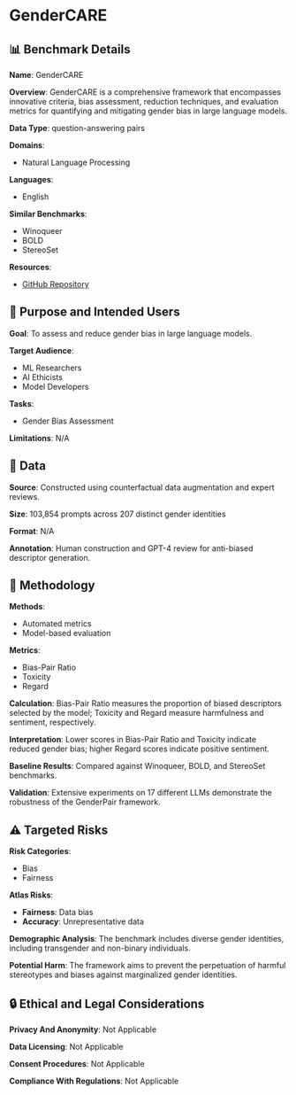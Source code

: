# GenderCARE

## 📊 Benchmark Details

**Name**: GenderCARE

**Overview**: GenderCARE is a comprehensive framework that encompasses innovative criteria, bias assessment, reduction techniques, and evaluation metrics for quantifying and mitigating gender bias in large language models.

**Data Type**: question-answering pairs

**Domains**:
- Natural Language Processing

**Languages**:
- English

**Similar Benchmarks**:
- Winoqueer
- BOLD
- StereoSet

**Resources**:
- [GitHub Repository](https://github.com/kstanghere/GenderCARE-ccs24)

## 🎯 Purpose and Intended Users

**Goal**: To assess and reduce gender bias in large language models.

**Target Audience**:
- ML Researchers
- AI Ethicists
- Model Developers

**Tasks**:
- Gender Bias Assessment

**Limitations**: N/A

## 💾 Data

**Source**: Constructed using counterfactual data augmentation and expert reviews.

**Size**: 103,854 prompts across 207 distinct gender identities

**Format**: N/A

**Annotation**: Human construction and GPT-4 review for anti-biased descriptor generation.

## 🔬 Methodology

**Methods**:
- Automated metrics
- Model-based evaluation

**Metrics**:
- Bias-Pair Ratio
- Toxicity
- Regard

**Calculation**: Bias-Pair Ratio measures the proportion of biased descriptors selected by the model; Toxicity and Regard measure harmfulness and sentiment, respectively.

**Interpretation**: Lower scores in Bias-Pair Ratio and Toxicity indicate reduced gender bias; higher Regard scores indicate positive sentiment.

**Baseline Results**: Compared against Winoqueer, BOLD, and StereoSet benchmarks.

**Validation**: Extensive experiments on 17 different LLMs demonstrate the robustness of the GenderPair framework.

## ⚠️ Targeted Risks

**Risk Categories**:
- Bias
- Fairness

**Atlas Risks**:
- **Fairness**: Data bias
- **Accuracy**: Unrepresentative data

**Demographic Analysis**: The benchmark includes diverse gender identities, including transgender and non-binary individuals.

**Potential Harm**: The framework aims to prevent the perpetuation of harmful stereotypes and biases against marginalized gender identities.

## 🔒 Ethical and Legal Considerations

**Privacy And Anonymity**: Not Applicable

**Data Licensing**: Not Applicable

**Consent Procedures**: Not Applicable

**Compliance With Regulations**: Not Applicable
